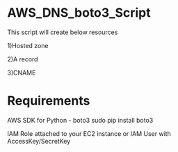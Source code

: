 # AWS_DNS_boto3_Script
This script will create below resources

1)Hosted zone

2)A record

3)CNAME

# Requirements

AWS SDK for Python - boto3 sudo pip install boto3

IAM Role attached to your EC2 instance or IAM User with AccessKey/SecretKey
